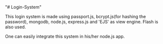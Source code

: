 "# Login-System" 

This login system is made using passport.js, bcrypt.js(for hashing the password), mongodb, node.js, express.js and 'EJS' as view engine.
Flash is also used.

One can easily integrate this system in his/her node.js app.
